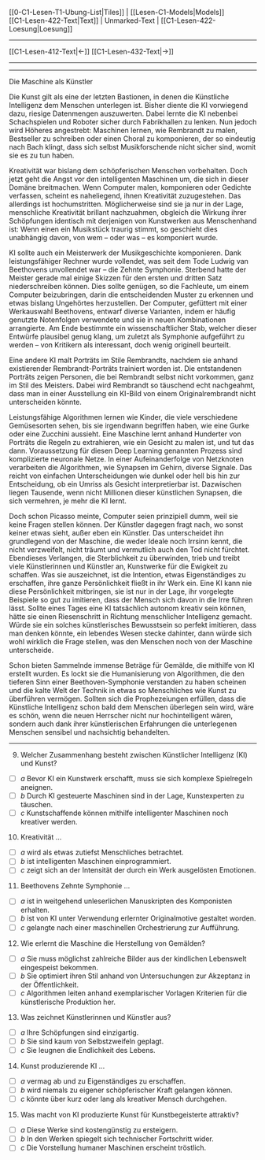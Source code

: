   [[0-C1-Lesen-T1-Ubung-List|Tiles]] | [[Lesen-C1-Models|Models]]    
   [[C1-Lesen-422-Text|Text]]  | Unmarked-Text | [[C1-Lesen-422-Loesung|Loesung]]    

---

   [[C1-Lesen-412-Text|←]]          [[C1-Lesen-432-Text|→]]   

---
---

Die Maschine als Künstler

Die Kunst gilt als eine der letzten Bastionen, in denen die Künstliche Intelligenz dem Menschen unterlegen ist. Bisher diente die KI vorwiegend dazu, riesige Datenmengen auszuwerten. Dabei lernte die KI nebenbei Schachspielen und Roboter sicher durch Fabrikhallen zu lenken. Nun jedoch wird Höheres angestrebt: Maschinen lernen, wie Rembrandt zu malen, Bestseller zu schreiben oder einen Choral zu komponieren, der so eindeutig nach Bach klingt, dass sich selbst Musikforschende nicht sicher sind, womit sie es zu tun haben.

Kreativität war bislang dem schöpferischen Menschen vorbehalten. Doch jetzt geht die Angst vor den intelligenten Maschinen um, die sich in dieser Domäne breitmachen. Wenn Computer malen, komponieren oder Gedichte verfassen, scheint es naheliegend, ihnen Kreativität zuzugestehen. Das allerdings ist hochumstritten. Möglicherweise sind sie ja nur in der Lage, menschliche Kreativität brillant nachzuahmen, obgleich die Wirkung ihrer Schöpfungen identisch mit derjenigen von Kunstwerken aus Menschenhand ist: Wenn einen ein Musikstück traurig stimmt, so geschieht dies unabhängig davon, von wem – oder was – es komponiert wurde.

KI sollte auch ein Meisterwerk der Musikgeschichte komponieren. Dank leistungsfähiger Rechner wurde vollendet, was seit dem Tode Ludwig van Beethovens unvollendet war – die Zehnte Symphonie. Sterbend hatte der Meister gerade mal einige Skizzen für den ersten und dritten Satz niederschreiben können. Dies sollte genügen, so die Fachleute, um einem Computer beizubringen, darin die entscheidenden Muster zu erkennen und etwas bislang Ungehörtes herzustellen. Der Computer, gefüttert mit einer Werkauswahl Beethovens, entwarf diverse Varianten, indem er häufig genutzte Notenfolgen verwendete und sie in neuen Kombinationen arrangierte. Am Ende bestimmte ein wissenschaftlicher Stab, welcher dieser Entwürfe plausibel genug klang, um zuletzt als Symphonie aufgeführt zu werden – von Kritikern als interessant, doch wenig originell beurteilt.

Eine andere KI malt Porträts im Stile Rembrandts, nachdem sie anhand existierender Rembrandt-Porträts trainiert worden ist. Die entstandenen Porträts zeigen Personen, die bei Rembrandt selbst nicht vorkommen, ganz im Stil des Meisters. Dabei wird Rembrandt so täuschend echt nachgeahmt, dass man in einer Ausstellung ein KI-Bild von einem Originalrembrandt nicht unterscheiden könnte.

Leistungsfähige Algorithmen lernen wie Kinder, die viele verschiedene Gemüsesorten sehen, bis sie irgendwann begriffen haben, wie eine Gurke oder eine Zucchini aussieht. Eine Maschine lernt anhand Hunderter von Porträts die Regeln zu extrahieren, wie ein Gesicht zu malen ist, und tut das dann. Voraussetzung für diesen Deep Learning genannten Prozess sind komplizierte neuronale Netze. In einer Aufeinanderfolge von Netzknoten verarbeiten die Algorithmen, wie Synapsen im Gehirn, diverse Signale. Das reicht von einfachen Unterscheidungen wie dunkel oder hell bis hin zur Entscheidung, ob ein Umriss als Gesicht interpretierbar ist. Dazwischen liegen Tausende, wenn nicht Millionen dieser künstlichen Synapsen, die sich vermehren, je mehr die KI lernt.

Doch schon Picasso meinte, Computer seien prinzipiell dumm, weil sie keine Fragen stellen können. Der Künstler dagegen fragt nach, wo sonst keiner etwas sieht, außer eben ein Künstler. Das unterscheidet ihn grundlegend von der Maschine, die weder Ideale noch Irrsinn kennt, die nicht verzweifelt, nicht träumt und vermutlich auch den Tod nicht fürchtet. Ebendieses Verlangen, die Sterblichkeit zu überwinden, trieb und treibt viele Künstlerinnen und Künstler an, Kunstwerke für die Ewigkeit zu schaffen. Was sie auszeichnet, ist die Intention, etwas Eigenständiges zu erschaffen, ihre ganze Persönlichkeit fließt in ihr Werk ein. Eine KI kann nie diese Persönlichkeit mitbringen, sie ist nur in der Lage, ihr vorgelegte Beispiele so gut zu imitieren, dass der Mensch sich davon in die Irre führen lässt. Sollte eines Tages eine KI tatsächlich autonom kreativ sein können, hätte sie einen Riesenschritt in Richtung menschlicher Intelligenz gemacht. Würde sie ein solches künstlerisches Bewusstsein so perfekt imitieren, dass man denken könnte, ein lebendes Wesen stecke dahinter, dann würde sich wohl wirklich die Frage stellen, was den Menschen noch von der Maschine unterscheide.

Schon bieten Sammelnde immense Beträge für Gemälde, die mithilfe von KI erstellt wurden. Es lockt sie die Humanisierung von Algorithmen, die den tieferen Sinn einer Beethoven-Symphonie verstanden zu haben scheinen und die kalte Welt der Technik in etwas so Menschliches wie Kunst zu überführen vermögen. Sollten sich die Prophezeiungen erfüllen, dass die Künstliche Intelligenz schon bald dem Menschen überlegen sein wird, wäre es schön, wenn die neuen Herrscher nicht nur hochintelligent wären, sondern auch dank ihrer künstlerischen Erfahrungen die unterlegenen Menschen sensibel und nachsichtig behandelten.

---

9. Welcher Zusammenhang besteht zwischen Künstlicher Intelligenz (KI) und Kunst?
- [ ] _a_ Bevor KI ein Kunstwerk erschafft, muss sie sich komplexe Spielregeln aneignen.
- [ ] _b_ Durch KI gesteuerte Maschinen sind in der Lage, Kunstexperten zu täuschen.
- [ ] _c_ Kunstschaffende können mithilfe intelligenter Maschinen noch kreativer werden.

10. Kreativität …
- [ ] _a_ wird als etwas zutiefst Menschliches betrachtet.
- [ ] _b_ ist intelligenten Maschinen einprogrammiert.
- [ ] _c_ zeigt sich an der Intensität der durch ein Werk ausgelösten Emotionen.

11. Beethovens Zehnte Symphonie …
- [ ] _a_ ist in weitgehend unleserlichen Manuskripten des Komponisten erhalten.
- [ ] _b_ ist von KI unter Verwendung erlernter Originalmotive gestaltet worden.
- [ ] _c_ gelangte nach einer maschinellen Orchestrierung zur Aufführung.

12. Wie erlernt die Maschine die Herstellung von Gemälden?
- [ ] _a_ Sie muss möglichst zahlreiche Bilder aus der kindlichen Lebenswelt eingespeist bekommen.
- [ ] _b_ Sie optimiert ihren Stil anhand von Untersuchungen zur Akzeptanz in der Öffentlichkeit.
- [ ] _c_ Algorithmen leiten anhand exemplarischer Vorlagen Kriterien für die künstlerische Produktion her.

13. Was zeichnet Künstlerinnen und Künstler aus?
- [ ] _a_ Ihre Schöpfungen sind einzigartig.
- [ ] _b_ Sie sind kaum von Selbstzweifeln geplagt.
- [ ] _c_ Sie leugnen die Endlichkeit des Lebens.

14. Kunst produzierende KI …
- [ ] _a_ vermag ab und zu Eigenständiges zu erschaffen.
- [ ] _b_ wird niemals zu eigener schöpferischer Kraft gelangen können.
- [ ] _c_ könnte über kurz oder lang als kreativer Mensch durchgehen.

15. Was macht von KI produzierte Kunst für Kunstbegeisterte attraktiv?
- [ ] _a_ Diese Werke sind kostengünstig zu ersteigern.
- [ ] _b_ In den Werken spiegelt sich technischer Fortschritt wider.
- [ ] _c_ Die Vorstellung humaner Maschinen erscheint tröstlich.